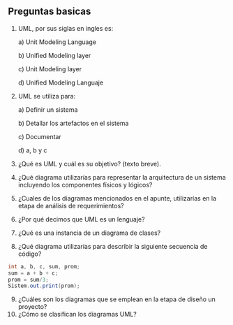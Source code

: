 ## Preguntas basicas 

1. UML, por sus siglas en ingles es:

    a) Unit Modeling Language
    
    b) Unified Modeling layer
    
    c) Unit Modeling layer
    
    d) Unified Modeling Languaje
    
    
2. UML se utiliza para:

    a) Definir un sistema
    
    b) Detallar los artefactos en el sistema
    
    c) Documentar
    
    d) a, b y c

3. ¿Qué es UML y cuál es su objetivo? (texto breve).
4. ¿Qué diagrama utilizarías para representar la arquitectura de un sistema incluyendo los componentes físicos y lógicos? 
5. ¿Cuales de los diagramas mencionados en el apunte, utilizarías en la etapa de análisis de requerimientos?
6. ¿Por qué decimos que UML es un lenguaje?
7. ¿Qué es una instancia de un diagrama de clases?
8. ¿Qué diagrama utilizarías para describir la siguiente secuencia de código?
  ```java
  int a, b, c, sum, prom;
  sum = a + b + c;
  prom = sum/3;
  Sistem.out.print(prom);
  ```
9.  ¿Cuáles son los diagramas que se emplean en la etapa de diseño un proyecto?
10. ¿Cómo se clasifican los diagramas UML?

  
  
